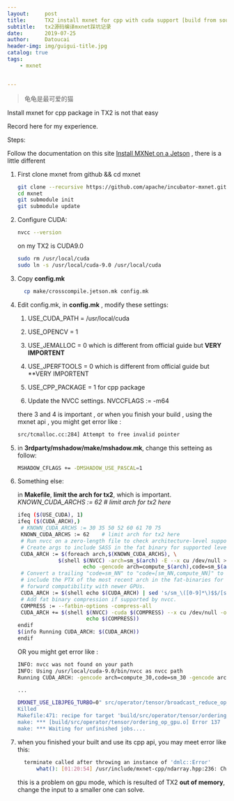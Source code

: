 ```yaml
---
layout:     post
title:      TX2 install mxnet for cpp with cuda support [build from source]
subtitle:   tx2源码编译mxnet踩坑记录
date:       2019-07-25
author:     Datoucai
header-img: img/guigui-title.jpg
catalog: true
tags:
    - mxnet


---
```


> 龟龟是最可爱的猫




Install mxnet for cpp package in TX2 is not that easy

Record here for my experience.

Steps:

Follow the documentation on this site [Install MXNet on a Jetson](http://mxnet.incubator.apache.org/versions/master/install/install-jetson.html) , there is a little  different

1. First clone mxnet from github && cd mxnet
    ```bash
    git clone --recursive https://github.com/apache/incubator-mxnet.git mxnet
    cd mxnet
    git submodule init
    git submodule update
    ```
2. Configure CUDA:
	```bash
	nvcc --version
	```
	on my TX2 is CUDA9.0

	```bash
	sudo rm /usr/local/cuda
	sudo ln -s /usr/local/cuda-9.0 /usr/local/cuda
	```

3. Copy **config.mk**
    ```bash
	  cp make/crosscompile.jetson.mk config.mk
	```

4. Edit config.mk, in **config.mk** , modify these settings:
	1) USE_CUDA_PATH = /usr/local/cuda
	2) USE_OPENCV = 1

   3) USE_JEMALLOC = 0 which is different from official guide but **VERY IMPORTENT**

   4) USE_JPERFTOOLS = 0 which is different from official guide but **VERY IMPORTENT

   5) USE_CPP_PACKAGE = 1 for cpp package

   6) Update the NVCC settings. NVCCFLAGS := -m64

   there 3 and 4 is important , or when you finish your build , using the mxnet api , you might get error like :
	  ```bash
	  src/tcmalloc.cc:284] Attempt to free invalid pointer
	  ```
   
5. in **3rdparty/mshadow/make/mshadow.mk**, change this setteing as follow:
	```bash
	MSHADOW_CFLAGS += -DMSHADOW_USE_PASCAL=1
	```
6. Something else:
   
   in **Makefile**, **limit the arch for tx2**, which is important. 
      	*KNOWN_CUDA_ARCHS := 62    # limit arch for tx2 here*
   
   ```bash
   ifeq ($(USE_CUDA), 1)
   ifeq ($(CUDA_ARCH),)
   	# KNOWN_CUDA_ARCHS := 30 35 50 52 60 61 70 75 
   	KNOWN_CUDA_ARCHS := 62    # limit arch for tx2 here
   	# Run nvcc on a zero-length file to check architecture-level support.
   	# Create args to include SASS in the fat binary for supported levels.
   	CUDA_ARCH := $(foreach arch,$(KNOWN_CUDA_ARCHS), \
   				$(shell $(NVCC) -arch=sm_$(arch) -E --x cu /dev/null >/dev/null 2>&1 && \
   						echo -gencode arch=compute_$(arch),code=sm_$(arch)))
   	# Convert a trailing "code=sm_NN" to "code=[sm_NN,compute_NN]" to also
   	# include the PTX of the most recent arch in the fat-binaries for
   	# forward compatibility with newer GPUs.
   	CUDA_ARCH := $(shell echo $(CUDA_ARCH) | sed 's/sm_\([0-9]*\)$$/[sm_\1,compute_\1]/')
   	# Add fat binary compression if supported by nvcc.
   	COMPRESS := --fatbin-options -compress-all
   	CUDA_ARCH += $(shell $(NVCC) -cuda $(COMPRESS) --x cu /dev/null -o /dev/null >/dev/null 2>&1 && \
   						 echo $(COMPRESS))
   endif
   $(info Running CUDA_ARCH: $(CUDA_ARCH))
   endif
   ```
   
   
   
   OR you might get error like :
   
   ```bash
   INFO: nvcc was not found on your path
   INFO: Using /usr/local/cuda-9.0/bin/nvcc as nvcc path
   Running CUDA_ARCH: -gencode arch=compute_30,code=sm_30 -gencode arch=compute_35,code=sm_35 -gencode arch=compute_50,code=sm_50 -gencode arch=compute_52,code=sm_52 -gencode arch=compute_60,code=sm_60 -gencode arch=compute_61,code=sm_61 -gencode arch=compute_70,code=[sm_70,compute_70] --fatbin-options -compress-all
   
   ...
   
   DMXNET_USE_LIBJPEG_TURBO=0" src/operator/tensor/broadcast_reduce_op_value.cu
   Killed
   Makefile:471: recipe for target 'build/src/operator/tensor/ordering_op_gpu.o' failed
   make: *** [build/src/operator/tensor/ordering_op_gpu.o] Error 137
   make: *** Waiting for unfinished jobs....
   ```
   
7. when you finished your built and use its cpp api, you may meet error like this:
	```bash
	  terminate called after throwing an instance of 'dmlc::Error'
	      what(): [01:20:54] /usr/include/mxnet-cpp/ndarray.hpp:236: Check failed: MXNDArrayWaitToRead(blob_ptr_->handle_) == 0 (-1 vs. 0)
	```
   
   
      this is a problem on gpu mode, which is resulted of TX2 **out of memory**, change the input to a smaller one can solve.
   
   